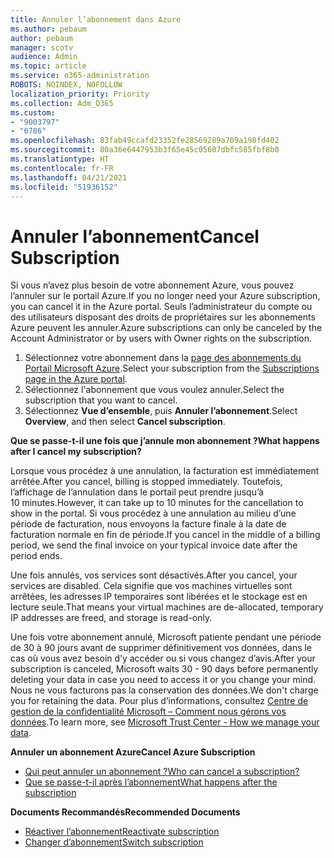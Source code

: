 ```yaml
---
title: Annuler l’abonnement dans Azure
ms.author: pebaum
author: pebaum
manager: scotv
audience: Admin
ms.topic: article
ms.service: o365-administration
ROBOTS: NOINDEX, NOFOLLOW
localization_priority: Priority
ms.collection: Adm_O365
ms.custom:
- "9003797"
- "6786"
ms.openlocfilehash: 83fab49ccafd23352fe28569289a709a198fd402
ms.sourcegitcommit: 80a36e6447953b3f65e45c05607dbfc585fbf8b0
ms.translationtype: HT
ms.contentlocale: fr-FR
ms.lasthandoff: 04/21/2021
ms.locfileid: "51936152"
---
```

# <a name="cancel-subscription"></a><span data-ttu-id="96c5a-102">Annuler l’abonnement</span><span class="sxs-lookup"><span data-stu-id="96c5a-102">Cancel Subscription</span></span>

<span data-ttu-id="96c5a-103">Si vous n’avez plus besoin de votre abonnement Azure, vous pouvez l’annuler sur le portail Azure.</span><span class="sxs-lookup"><span data-stu-id="96c5a-103">If you no longer need your Azure subscription, you can cancel it in the Azure portal.</span></span> <span data-ttu-id="96c5a-104">Seuls l’administrateur du compte ou des utilisateurs disposant des droits de propriétaires sur les abonnements Azure peuvent les annuler.</span><span class="sxs-lookup"><span data-stu-id="96c5a-104">Azure subscriptions can only be canceled by the Account Administrator or by users with Owner rights on the subscription.</span></span>

1. <span data-ttu-id="96c5a-105">Sélectionnez votre abonnement dans la [page des abonnements du Portail Microsoft Azure](https://portal.azure.com/#blade/Microsoft_Azure_Billing/SubscriptionsBlade).</span><span class="sxs-lookup"><span data-stu-id="96c5a-105">Select your subscription from the [Subscriptions page in the Azure portal](https://portal.azure.com/#blade/Microsoft_Azure_Billing/SubscriptionsBlade).</span></span>
2. <span data-ttu-id="96c5a-106">Sélectionnez l'abonnement que vous voulez annuler.</span><span class="sxs-lookup"><span data-stu-id="96c5a-106">Select the subscription that you want to cancel.</span></span>
3. <span data-ttu-id="96c5a-107">Sélectionnez **Vue d’ensemble**, puis **Annuler l’abonnement**.</span><span class="sxs-lookup"><span data-stu-id="96c5a-107">Select **Overview**, and then select **Cancel subscription**.</span></span>

<span data-ttu-id="96c5a-108">**Que se passe-t-il une fois que j’annule mon abonnement ?**</span><span class="sxs-lookup"><span data-stu-id="96c5a-108">**What happens after I cancel my subscription?**</span></span>

<span data-ttu-id="96c5a-109">Lorsque vous procédez à une annulation, la facturation est immédiatement arrêtée.</span><span class="sxs-lookup"><span data-stu-id="96c5a-109">After you cancel, billing is stopped immediately.</span></span> <span data-ttu-id="96c5a-110">Toutefois, l’affichage de l’annulation dans le portail peut prendre jusqu’à 10 minutes.</span><span class="sxs-lookup"><span data-stu-id="96c5a-110">However, it can take up to 10 minutes for the cancellation to show in the portal.</span></span> <span data-ttu-id="96c5a-111">Si vous procédez à une annulation au milieu d’une période de facturation, nous envoyons la facture finale à la date de facturation normale en fin de période.</span><span class="sxs-lookup"><span data-stu-id="96c5a-111">If you cancel in the middle of a billing period, we send the final invoice on your typical invoice date after the period ends.</span></span>

<span data-ttu-id="96c5a-112">Une fois annulés, vos services sont désactivés.</span><span class="sxs-lookup"><span data-stu-id="96c5a-112">After you cancel, your services are disabled.</span></span> <span data-ttu-id="96c5a-113">Cela signifie que vos machines virtuelles sont arrêtées, les adresses IP temporaires sont libérées et le stockage est en lecture seule.</span><span class="sxs-lookup"><span data-stu-id="96c5a-113">That means your virtual machines are de-allocated, temporary IP addresses are freed, and storage is read-only.</span></span>

<span data-ttu-id="96c5a-114">Une fois votre abonnement annulé, Microsoft patiente pendant une période de 30 à 90 jours avant de supprimer définitivement vos données, dans le cas où vous avez besoin d’y accéder ou si vous changez d’avis.</span><span class="sxs-lookup"><span data-stu-id="96c5a-114">After your subscription is canceled, Microsoft waits 30 - 90 days before permanently deleting your data in case you need to access it or you change your mind.</span></span> <span data-ttu-id="96c5a-115">Nous ne vous facturons pas la conservation des données.</span><span class="sxs-lookup"><span data-stu-id="96c5a-115">We don't charge you for retaining the data.</span></span> <span data-ttu-id="96c5a-116">Pour plus d’informations, consultez [Centre de gestion de la confidentialité Microsoft – Comment nous gérons vos données](https://go.microsoft.com/fwLink/p/?LinkID=822930&clcid=0x409).</span><span class="sxs-lookup"><span data-stu-id="96c5a-116">To learn more, see [Microsoft Trust Center - How we manage your data](https://go.microsoft.com/fwLink/p/?LinkID=822930&clcid=0x409).</span></span>

<span data-ttu-id="96c5a-117">**Annuler un abonnement Azure**</span><span class="sxs-lookup"><span data-stu-id="96c5a-117">**Cancel Azure Subscription**</span></span>

- [<span data-ttu-id="96c5a-118">Qui peut annuler un abonnement ?</span><span class="sxs-lookup"><span data-stu-id="96c5a-118">Who can cancel a subscription?</span></span>](https://docs.microsoft.com/azure/billing/billing-how-to-cancel-azure-subscription?WT.mc_id=Portal-Microsoft_Azure_Support#who-can-cancel-a-subscription)
- [<span data-ttu-id="96c5a-119">Que se passe-t-il après l’abonnement</span><span class="sxs-lookup"><span data-stu-id="96c5a-119">What happens after the subscription</span></span>](https://docs.microsoft.com/azure/billing/billing-how-to-cancel-azure-subscription?WT.mc_id=Portal-Microsoft_Azure_Support#what-happens-after-i-cancel-my-subscription)

<span data-ttu-id="96c5a-120">**Documents Recommandés**</span><span class="sxs-lookup"><span data-stu-id="96c5a-120">**Recommended Documents**</span></span>

- [<span data-ttu-id="96c5a-121">Réactiver l’abonnement</span><span class="sxs-lookup"><span data-stu-id="96c5a-121">Reactivate subscription</span></span>](https://docs.microsoft.com/azure/billing/billing-how-to-cancel-azure-subscription?WT.mc_id=Portal-Microsoft_Azure_Support#reactivate-subscription)
- [<span data-ttu-id="96c5a-122">Changer d’abonnement</span><span class="sxs-lookup"><span data-stu-id="96c5a-122">Switch subscription</span></span>](https://docs.microsoft.com/azure/billing/billing-how-to-switch-azure-offer?WT.mc_id=Portal-Microsoft_Azure_Support)